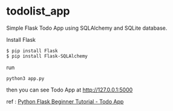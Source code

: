 # todolist_app
Simple Flask Todo App using SQLAlchemy and SQLite database.

Install Flask
```
$ pip install Flask
$ pip install Flask-SQLAlchemy
```
run 
```
python3 app.py
```
then you can see Todo App at http://127.0.0.1:5000



ref : [Python Flask Beginner Tutorial - Todo App](https://www.python-engineer.com/posts/flask-todo-app/)
